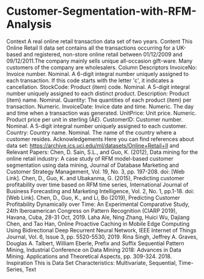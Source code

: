 # Customer-Segmentation-with-RFM-Analysis
Context  A real online retail transaction data set of two years. Content  This Online Retail II data set contains all the transactions occurring for a UK-based and registered, non-store online retail between 01/12/2009 and 09/12/2011.The company mainly sells unique all-occasion gift-ware. Many customers of the company are wholesalers. Column Descriptors  InvoiceNo: Invoice number. Nominal. A 6-digit integral number uniquely assigned to each transaction. If this code starts with the letter 'c', it indicates a cancellation. StockCode: Product (item) code. Nominal. A 5-digit integral number uniquely assigned to each distinct product. Description: Product (item) name. Nominal. Quantity: The quantities of each product (item) per transaction. Numeric. InvoiceDate: Invice date and time. Numeric. The day and time when a transaction was generated. UnitPrice: Unit price. Numeric. Product price per unit in sterling (Â£). CustomerID: Customer number. Nominal. A 5-digit integral number uniquely assigned to each customer. Country: Country name. Nominal. The name of the country where a customer resides. Acknowledgements  Here you can find references about data set: https://archive.ics.uci.edu/ml/datasets/Online+Retail+II and  Relevant Papers:  Chen, D. Sain, S.L., and Guo, K. (2012), Data mining for the online retail industry: A case study of RFM model-based customer segmentation using data mining, Journal of Database Marketing and Customer Strategy Management, Vol. 19, No. 3, pp. 197-208. doi: [Web Link]. Chen, D., Guo, K. and Ubakanma, G. (2015), Predicting customer profitability over time based on RFM time series, International Journal of Business Forecasting and Marketing Intelligence, Vol. 2, No. 1, pp.1-18. doi: [Web Link]. Chen, D., Guo, K., and Li, Bo (2019), Predicting Customer Profitability Dynamically over Time: An Experimental Comparative Study, 24th Iberoamerican Congress on Pattern Recognition (CIARP 2019), Havana, Cuba, 28-31 Oct, 2019. Laha Ale, Ning Zhang, Huici Wu, Dajiang Chen, and Tao Han, Online Proactive Caching in Mobile Edge Computing Using Bidirectional Deep Recurrent Neural Network, IEEE Internet of Things Journal, Vol. 6, Issue 3, pp. 5520-5530, 2019. Rina Singh, Jeffrey A. Graves, Douglas A. Talbert, William Eberle, Prefix and Suffix Sequential Pattern Mining, Industrial Conference on Data Mining 2018: Advances in Data Mining. Applications and Theoretical Aspects, pp. 309-324. 2018. Inspiration  This is Data Set Characteristics: Multivariate, Sequential, Time-Series, Text
